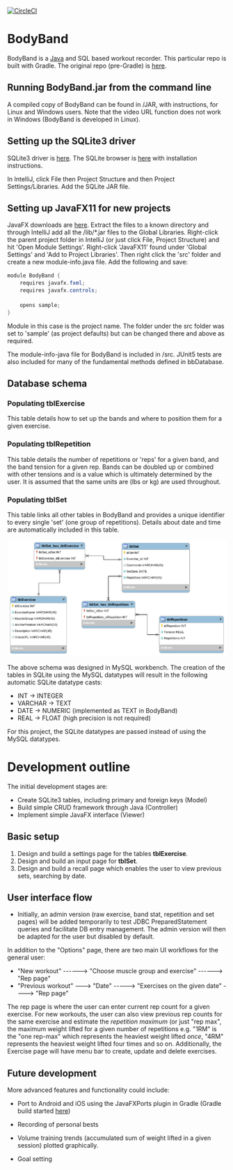[![CircleCI](https://circleci.com/gh/jfspps/BodyBandGradle.svg?style=svg)](https://circleci.com/gh/jfspps/BodyBandGradle)

# BodyBand

BodyBand is a [Java](https://www.linuxuprising.com/2019/06/new-oracle-java-11-installer-for-ubuntu.html) and SQL based workout recorder. This particular repo is built with Gradle. The original repo (pre-Gradle) is [here](https://github.com/jfspps/BodyBand).


## Running BodyBand.jar from the command line ##

A compiled copy of BodyBand can be found in /JAR, with instructions, for Linux and Windows users. Note that the video URL function does not work in Windows (BodyBand is developed in Linux).

## Setting up the SQLite3 driver

SQLite3 driver is [here](https://github.com/xerial/sqlite-jdbc). The SQLite browser is [here](https://sqlitebrowser.org/) with installation instructions.

In IntelliJ, click File then Project Structure and then Project Settings/Libraries. Add the SQLite JAR file.

## Setting up JavaFX11 for new projects

JavaFX downloads are [here](https://gluonhq.com/products/javafx/). Extract the files to a known directory and through IntelliJ add all the /lib/*.jar files to the Global Libraries. Right-click the parent project folder in IntelliJ (or just click File, Project Structure) and hit 'Open Module Settings'. Right-click 'JavaFX11' found under 'Global Settings' and 'Add to Project Libraries'. Then right click the 'src' folder and create a new module-info.java file. Add the following and save:

```java
module BodyBand {
    requires javafx.fxml;
    requires javafx.controls;

    opens sample;
}
```

Module in this case is the project name. The folder under the src folder was set to 'sample' (as project defaults) but can be changed there and above as required. 

The module-info-java file for BodyBand is included in /src. JUnit5 tests are also included for many of the fundamental methods defined in bbDatabase.

## Database schema

### Populating tblExercise

This table details how to set up the bands and where to position them for a given exercise.

### Populating tblRepetition

This table details the number of repetitions or 'reps' for a given band, and the band tension for a given rep. Bands can be doubled up or combined with other tensions and is a value which is ultimately determined by the user. It is assumed that the same units are (lbs or kg) are used throughout.

### Populating tblSet

This table links all other tables in BodyBand and provides a unique identifier to every single 'set' (one group of repetitions). Details about date and time are automatically included in this table.

![MySQL workbench schema](./database/Schema.png)

The above schema was designed in MySQL workbench. The creation of the tables in SQLite using the MySQL datatypes will result in the following automatic SQLite datatype casts:

+ INT -> INTEGER
+ VARCHAR -> TEXT
+ DATE -> NUMERIC (implemented as TEXT in BodyBand)
+ REAL -> FLOAT (high precision is not required)

For this project, the SQLite datatypes are passed instead of using the MySQL datatypes.

# Development outline

The initial development stages are:

+ Create SQLite3 tables, including primary and foreign keys (Model)
+ Build simple CRUD framework through Java (Controller)
+ Implement simple JavaFX interface (Viewer)

## Basic setup

1. Design and build a settings page for the tables __tblExercise__.
2. Design and build an input page for __tblSet__.
3. Design and build a recall page which enables the user to view previous sets, searching by date.

## User interface flow

+ Initially, an admin version (raw exercise, band stat, repetition and set pages) will be added temporarily to test JDBC PreparedStatement queries and facilitate DB entry management. The admin version will then be adapted for the user but disabled by default.

In addition to the "Options" page, there are two main UI workflows for the general user:

+ "New workout" ------>   "Choose muscle group and exercise" ------>  "Rep page"
+ "Previous workout" --->  "Date"  ----->  "Exercises on the given date" ----> "Rep page"

The rep page is where the user can enter current rep count for a given exercise. For new workouts, the user can also view previous rep counts for the same exercise and estimate the _repetition maximum_ (or just "rep max", the maximum weight lifted for a given number of repetitions e.g. "1RM" is the "one rep-max" which represents the heaviest weight lifted _once_, "4RM" represents the heaviest weight lifted four times and so on. Additionally, the Exercise page will have menu bar to create, update and delete exercises.

## Future development

More advanced features and functionality could include:

- Port to Android and iOS using the JavaFXPorts plugin in Gradle (Gradle build started [here](https://github.com/jfspps/BodyBandGradle))

- Recording of personal bests

- Volume training trends (accumulated sum of weight lifted in a given session) plotted graphically.

- Goal setting
